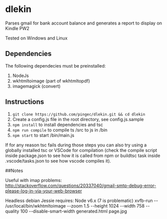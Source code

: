 # dlekin
Parses gmail for bank account balance and generates a report to display on Kindle PW2

Tested on Windows and Linux

## Dependencies
The following dependecies must be preinstalled:
1. NodeJs
1. wkhtmltoimage (part of wkhtmltopdf) 
1. imagemagick (convert)

## Instructions
1. ```git clone https://github.com/pingec/dlekin.git && cd dlekin```
1. Create a config.js file in the root directory, see config.js.sample
1. ```npm install``` to install dependencies and tsc
1. ```npm run compile``` to compile ts /src to js in /bin
1. ```npm start``` to start /bin/main.js

If for any reason tsc fails during those steps you can also try using a globally installed tsc or VSCode for compilation (check the compile script inside package.json to see how it is called from npm or buildtsc task inside .vscode/tasks.json to see how vscode compiles it).

##Notes

Useful with imap problems: http://stackoverflow.com/questions/20337040/gmail-smtp-debug-error-please-log-in-via-your-web-browser

Headless debian Jessie requires:
Node v6.x (7 is problematic)
xvfb-run -- /usr/local/bin/wkhtmltoimage --zoom 1.5 --height 1024 --width 758 --quality 100 --disable-smart-width generated.html page.jpg

